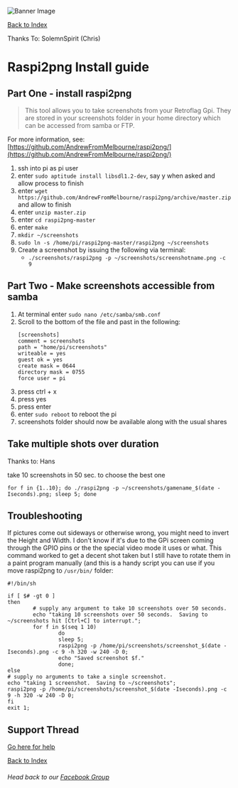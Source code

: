 ![Banner Image](https://sinisterspatula.github.io/RetroflagGpiGuides/images/GuidesBanner.png)

[Back to Index](https://sinisterspatula.github.io/RetroflagGpiGuides/)

Thanks To: SolemnSpirit (Chris)


# Raspi2png Install guide

## Part One - install raspi2png

> This tool allows you to take screenshots from your Retroflag Gpi.  They are stored in your screenshots folder in your home directory which can be accessed from samba or FTP.

For more information, see: [https://github.com/AndrewFromMelbourne/raspi2png/](https://github.com/AndrewFromMelbourne/raspi2png/)

1. ssh into pi as pi user
1. enter `sudo aptitude install libsdl1.2-dev`, say y when asked and allow process to finish
1. enter `wget https://github.com/AndrewFromMelbourne/raspi2png/archive/master.zip` and allow to finish
1. enter `unzip master.zip`
1. enter `cd raspi2png-master`
1. enter `make`
1. `mkdir ~/screenshots`
1. `sudo ln -s /home/pi/raspi2png-master/raspi2png ~/screenshots`
1. Create a screenshot by issuing the following via terminal:
	* `./screenshots/raspi2png -p ~/screenshots/screenshotname.png -c 9`
	
## Part Two - Make screenshots accessible from samba

1. At terminal enter `sudo nano /etc/samba/smb.conf`
1. Scroll to the bottom of the file and past in the following: 
	```
	[screenshots]
	comment = screenshots
	path = "home/pi/screenshots"
	writeable = yes
	guest ok = yes
	create mask = 0644
	directory mask = 0755
	force user = pi
	```
1. press ctrl + x
1. press yes
1. press enter
1. enter `sudo reboot` to reboot the pi
1. screenshots folder should now be available along with the usual shares


## Take multiple shots over duration

Thanks to: Hans


take 10 screenshots in 50 sec. to choose the best one

```
for f in {1..10}; do ./raspi2png -p ~/screenshots/gamename_$(date -Iseconds).png; sleep 5; done
```

## Troubleshooting

If pictures come out sideways or otherwise wrong, you might need to invert the Height and Width.  I don't know if it's due to the GPi screen coming through the GPIO pins or the the special video mode it uses or what.  This command worked to get a decent shot taken but I still have to rotate them in a paint program manually (and this is a handy script you can use if you move raspi2png to `/usr/bin/` folder:

```
#!/bin/sh

if [ $# -gt 0 ]
then
        # supply any argument to take 10 screenshots over 50 seconds.
        echo "taking 10 screenshots over 50 seconds.  Saving to ~/screenshots hit [Ctrl+C] to interrupt.";
        for f in $(seq 1 10)
                do
                sleep 5;
                raspi2png -p /home/pi/screenshots/screenshot_$(date -Iseconds).png -c 9 -h 320 -w 240 -D 0;
                echo "Saved screenshot $f."
                done;
else
# supply no arguments to take a single screenshot.
echo "taking 1 screenshot.  Saving to ~/screenshots";
raspi2png -p /home/pi/screenshots/screenshot_$(date -Iseconds).png -c 9 -h 320 -w 240 -D 0;
fi
exit 1;

```


## Support Thread
[Go here for help](https://www.facebook.com/groups/401660300458844/)

[Back to Index](https://sinisterspatula.github.io/RetroflagGpiGuides/)

###### Head back to our [Facebook Group](https://www.facebook.com/groups/401660300458844/)
